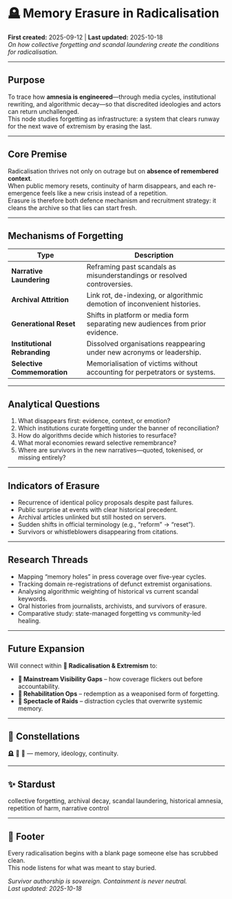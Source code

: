 # 🪦 Memory Erasure in Radicalisation  
**First created:** 2025-09-12  |  **Last updated:** 2025-10-18  
*On how collective forgetting and scandal laundering create the conditions for radicalisation.*

---

## Purpose
To trace how **amnesia is engineered**—through media cycles, institutional rewriting, and algorithmic decay—so that discredited ideologies and actors can return unchallenged.  
This node studies forgetting as infrastructure: a system that clears runway for the next wave of extremism by erasing the last.

---

## Core Premise
Radicalisation thrives not only on outrage but on **absence of remembered context**.  
When public memory resets, continuity of harm disappears, and each re-emergence feels like a new crisis instead of a repetition.  
Erasure is therefore both defence mechanism and recruitment strategy: it cleans the archive so that lies can start fresh.

---

## Mechanisms of Forgetting
| Type | Description |
|------|--------------|
| **Narrative Laundering** | Reframing past scandals as misunderstandings or resolved controversies. |
| **Archival Attrition** | Link rot, de-indexing, or algorithmic demotion of inconvenient histories. |
| **Generational Reset** | Shifts in platform or media form separating new audiences from prior evidence. |
| **Institutional Rebranding** | Dissolved organisations reappearing under new acronyms or leadership. |
| **Selective Commemoration** | Memorialisation of victims without accounting for perpetrators or systems. |

---

## Analytical Questions
1. What disappears first: evidence, context, or emotion?  
2. Which institutions curate forgetting under the banner of reconciliation?  
3. How do algorithms decide which histories to resurface?  
4. What moral economies reward selective remembrance?  
5. Where are survivors in the new narratives—quoted, tokenised, or missing entirely?  

---

## Indicators of Erasure
- Recurrence of identical policy proposals despite past failures.  
- Public surprise at events with clear historical precedent.  
- Archival articles unlinked but still hosted on servers.  
- Sudden shifts in official terminology (e.g., “reform” → “reset”).  
- Survivors or whistleblowers disappearing from citations.

---

## Research Threads
- Mapping “memory holes” in press coverage over five-year cycles.  
- Tracking domain re-registrations of defunct extremist organisations.  
- Analysing algorithmic weighting of historical vs current scandal keywords.  
- Oral histories from journalists, archivists, and survivors of erasure.  
- Comparative study: state-managed forgetting vs community-led healing.

---

## Future Expansion
Will connect within **🪬 Radicalisation & Extremism** to:
- **📣 Mainstream Visibility Gaps** – how coverage flickers out before accountability.  
- **🧾 Rehabilitation Ops** – redemption as a weaponised form of forgetting.  
- **🧨 Spectacle of Raids** – distraction cycles that overwrite systemic memory.

---

## 🌌 Constellations
🪦 🪬 🧠 — memory, ideology, continuity.

---

## ✨ Stardust
collective forgetting, archival decay, scandal laundering, historical amnesia, repetition of harm, narrative control

---

## 🏮 Footer
Every radicalisation begins with a blank page someone else has scrubbed clean.  
This node listens for what was meant to stay buried.

*Survivor authorship is sovereign. Containment is never neutral.*  
_Last updated: 2025-10-18_
